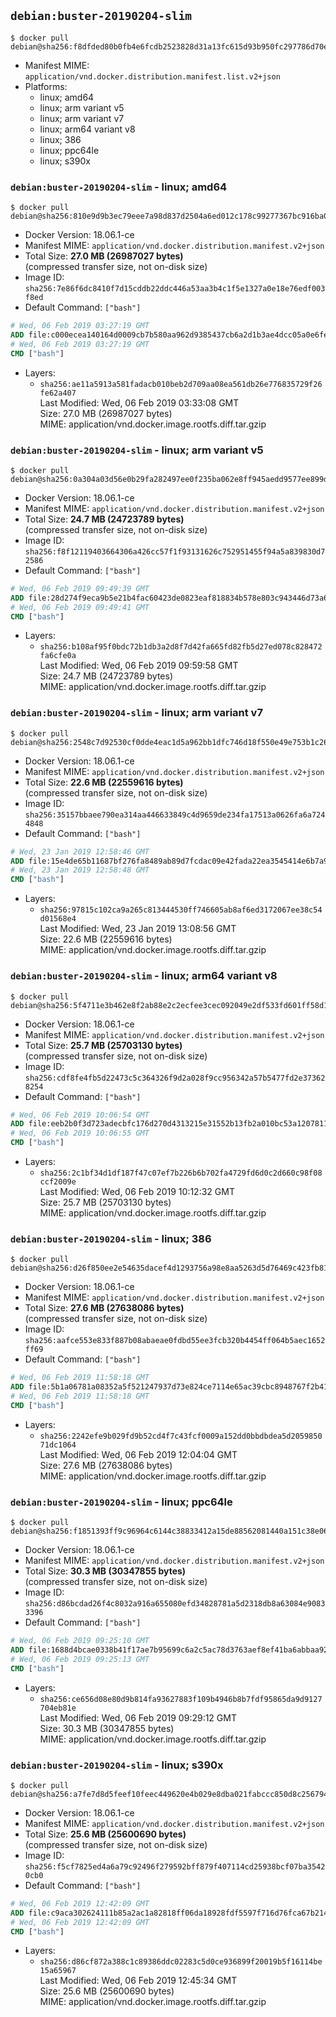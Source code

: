## `debian:buster-20190204-slim`

```console
$ docker pull debian@sha256:f8dfded80b0fb4e6fcdb2523828d31a13fc615d93b950fc297786d70e5d88da3
```

-	Manifest MIME: `application/vnd.docker.distribution.manifest.list.v2+json`
-	Platforms:
	-	linux; amd64
	-	linux; arm variant v5
	-	linux; arm variant v7
	-	linux; arm64 variant v8
	-	linux; 386
	-	linux; ppc64le
	-	linux; s390x

### `debian:buster-20190204-slim` - linux; amd64

```console
$ docker pull debian@sha256:810e9d9b3ec79eee7a98d837d2504a6ed012c178c99277367bc916ba045e027b
```

-	Docker Version: 18.06.1-ce
-	Manifest MIME: `application/vnd.docker.distribution.manifest.v2+json`
-	Total Size: **27.0 MB (26987027 bytes)**  
	(compressed transfer size, not on-disk size)
-	Image ID: `sha256:7e86f6dc8410f7d15cddb22ddc446a53aa3b4c1f5e1327a0e18e76edf003f8ed`
-	Default Command: `["bash"]`

```dockerfile
# Wed, 06 Feb 2019 03:27:19 GMT
ADD file:c000ecea140164d0009cb7b580aa962d9385437cb6a2d1b3ae4dcc05a0e6fe2f in / 
# Wed, 06 Feb 2019 03:27:19 GMT
CMD ["bash"]
```

-	Layers:
	-	`sha256:ae11a5913a581fadacb010beb2d709aa08ea561db26e776835729f26fe62a407`  
		Last Modified: Wed, 06 Feb 2019 03:33:08 GMT  
		Size: 27.0 MB (26987027 bytes)  
		MIME: application/vnd.docker.image.rootfs.diff.tar.gzip

### `debian:buster-20190204-slim` - linux; arm variant v5

```console
$ docker pull debian@sha256:0a304a03d56e0b29fa282497ee0f235ba062e8ff945aedd9577ee899daec6cb1
```

-	Docker Version: 18.06.1-ce
-	Manifest MIME: `application/vnd.docker.distribution.manifest.v2+json`
-	Total Size: **24.7 MB (24723789 bytes)**  
	(compressed transfer size, not on-disk size)
-	Image ID: `sha256:f8f12119403664306a426cc57f1f93131626c752951455f94a5a839830d72586`
-	Default Command: `["bash"]`

```dockerfile
# Wed, 06 Feb 2019 09:49:39 GMT
ADD file:28d274f9eca9b5e21b4fac60423de0823eaf818834b578e803c943446d73a696 in / 
# Wed, 06 Feb 2019 09:49:41 GMT
CMD ["bash"]
```

-	Layers:
	-	`sha256:b108af95f0bdc72b1db3a2d8f7d42fa665fd82fb5d27ed078c828472fa6cfe0a`  
		Last Modified: Wed, 06 Feb 2019 09:59:58 GMT  
		Size: 24.7 MB (24723789 bytes)  
		MIME: application/vnd.docker.image.rootfs.diff.tar.gzip

### `debian:buster-20190204-slim` - linux; arm variant v7

```console
$ docker pull debian@sha256:2548c7d92530cf0dde4eac1d5a962bb1dfc746d18f550e49e753b1c2657880e5
```

-	Docker Version: 18.06.1-ce
-	Manifest MIME: `application/vnd.docker.distribution.manifest.v2+json`
-	Total Size: **22.6 MB (22559616 bytes)**  
	(compressed transfer size, not on-disk size)
-	Image ID: `sha256:35157bbaee790ea314aa446633849c4d9659de234fa17513a0626fa6a7244848`
-	Default Command: `["bash"]`

```dockerfile
# Wed, 23 Jan 2019 12:58:46 GMT
ADD file:15e4de65b11687bf276fa8489ab89d7fcdac09e42fada22ea3545414e6b7a970 in / 
# Wed, 23 Jan 2019 12:58:48 GMT
CMD ["bash"]
```

-	Layers:
	-	`sha256:97815c102ca9a265c813444530ff746605ab8af6ed3172067ee38c54d01568e4`  
		Last Modified: Wed, 23 Jan 2019 13:08:56 GMT  
		Size: 22.6 MB (22559616 bytes)  
		MIME: application/vnd.docker.image.rootfs.diff.tar.gzip

### `debian:buster-20190204-slim` - linux; arm64 variant v8

```console
$ docker pull debian@sha256:5f4711e3b462e8f2ab88e2c2ecfee3cec092049e2df533fd601ff58d1465d051
```

-	Docker Version: 18.06.1-ce
-	Manifest MIME: `application/vnd.docker.distribution.manifest.v2+json`
-	Total Size: **25.7 MB (25703130 bytes)**  
	(compressed transfer size, not on-disk size)
-	Image ID: `sha256:cdf8fe4fb5d22473c5c364326f9d2a028f9cc956342a57b5477fd2e373628254`
-	Default Command: `["bash"]`

```dockerfile
# Wed, 06 Feb 2019 10:06:54 GMT
ADD file:eeb2b0f3d723adecbfc176d270d4313215e31552b13fb2a010bc53a1207811ea in / 
# Wed, 06 Feb 2019 10:06:55 GMT
CMD ["bash"]
```

-	Layers:
	-	`sha256:2c1bf34d1df187f47c07ef7b226b6b702fa4729fd6d0c2d660c98f08ccf2009e`  
		Last Modified: Wed, 06 Feb 2019 10:12:32 GMT  
		Size: 25.7 MB (25703130 bytes)  
		MIME: application/vnd.docker.image.rootfs.diff.tar.gzip

### `debian:buster-20190204-slim` - linux; 386

```console
$ docker pull debian@sha256:d26f850ee2e54635dacef4d1293756a98e8aa5263d5d76469c423fb819471d15
```

-	Docker Version: 18.06.1-ce
-	Manifest MIME: `application/vnd.docker.distribution.manifest.v2+json`
-	Total Size: **27.6 MB (27638086 bytes)**  
	(compressed transfer size, not on-disk size)
-	Image ID: `sha256:aafce553e833f887b08abaeae0fdbd55ee3fcb320b4454ff064b5aec1652ff69`
-	Default Command: `["bash"]`

```dockerfile
# Wed, 06 Feb 2019 11:58:18 GMT
ADD file:5b1a06781a08352a5f521247937d73e824ce7114e65ac39cbc8948767f2b41cb in / 
# Wed, 06 Feb 2019 11:58:18 GMT
CMD ["bash"]
```

-	Layers:
	-	`sha256:2242efe9b029fd9b52cd4f7c43fcf0009a152dd0bbdbdea5d205985071dc1064`  
		Last Modified: Wed, 06 Feb 2019 12:04:04 GMT  
		Size: 27.6 MB (27638086 bytes)  
		MIME: application/vnd.docker.image.rootfs.diff.tar.gzip

### `debian:buster-20190204-slim` - linux; ppc64le

```console
$ docker pull debian@sha256:f1851393ff9c96964c6144c38833412a15de88562081440a151c38e06ee28b58
```

-	Docker Version: 18.06.1-ce
-	Manifest MIME: `application/vnd.docker.distribution.manifest.v2+json`
-	Total Size: **30.3 MB (30347855 bytes)**  
	(compressed transfer size, not on-disk size)
-	Image ID: `sha256:d86bcdad26f4c8032a916a655080efd34828781a5d2318db8a63084e90833396`
-	Default Command: `["bash"]`

```dockerfile
# Wed, 06 Feb 2019 09:25:10 GMT
ADD file:1688d4bcae0338b41f17ae7b95699c6a2c5ac78d3763aef8ef41ba6abbaa9258 in / 
# Wed, 06 Feb 2019 09:25:13 GMT
CMD ["bash"]
```

-	Layers:
	-	`sha256:ce656d08e80d9b814fa93627883f109b4946b8b7fdf95865da9d9127704eb81e`  
		Last Modified: Wed, 06 Feb 2019 09:29:12 GMT  
		Size: 30.3 MB (30347855 bytes)  
		MIME: application/vnd.docker.image.rootfs.diff.tar.gzip

### `debian:buster-20190204-slim` - linux; s390x

```console
$ docker pull debian@sha256:a7fe7d8d5feef10feec449620e4b029e8dba021fabccc850d8c2567946e5ff75
```

-	Docker Version: 18.06.1-ce
-	Manifest MIME: `application/vnd.docker.distribution.manifest.v2+json`
-	Total Size: **25.6 MB (25600690 bytes)**  
	(compressed transfer size, not on-disk size)
-	Image ID: `sha256:f5cf7825ed4a6a79c92496f279592bff879f407114cd25938bcf07ba35420cb0`
-	Default Command: `["bash"]`

```dockerfile
# Wed, 06 Feb 2019 12:42:09 GMT
ADD file:c9aca302624111b85a2ac1a82818ff06da18928fdf5597f716d76fca67b2140a in / 
# Wed, 06 Feb 2019 12:42:09 GMT
CMD ["bash"]
```

-	Layers:
	-	`sha256:d86cf872a388c1c89386ddc02283c5d0ce936899f20019b5f16114be15a65967`  
		Last Modified: Wed, 06 Feb 2019 12:45:34 GMT  
		Size: 25.6 MB (25600690 bytes)  
		MIME: application/vnd.docker.image.rootfs.diff.tar.gzip
